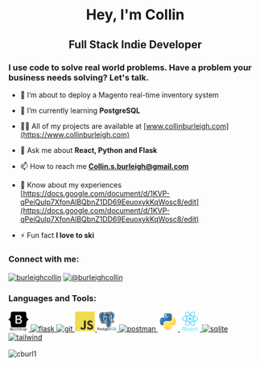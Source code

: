 <h1 align="center">Hey, I'm Collin</h1>
<h2 align="center">Full Stack Indie Developer</h2>
<h3 align="left">I use code to solve real world problems. Have a problem your business needs solving? Let's talk.</h3>


- 🔭 I’m about to deploy a Magento real-time inventory system

- 🌱 I’m currently learning **PostgreSQL** 

- 👨‍💻 All of my projects are available at [www.collinburleigh.com](https://www.collinburleigh.com)

- 💬 Ask me about **React, Python and Flask**

- 📫 How to reach me **Collin.s.burleigh@gmail.com**

- 📄 Know about my experiences [https://docs.google.com/document/d/1KVP-qPeiQulp7XfonAlBQbnZ1DD69EeuoxykKqWosc8/edit](https://docs.google.com/document/d/1KVP-qPeiQulp7XfonAlBQbnZ1DD69EeuoxykKqWosc8/edit)

- ⚡ Fun fact **I love to ski**

<h3 align="left">Connect with me:</h3>
<p align="left">
<a href="https://linkedin.com/in/burleighcollin" target="blank"><img align="center" src="https://raw.githubusercontent.com/rahuldkjain/github-profile-readme-generator/master/src/images/icons/Social/linked-in-alt.svg" alt="burleighcollin" height="30" width="40" /></a>
<a href="https://medium.com/@burleighcollin" target="blank"><img align="center" src="https://raw.githubusercontent.com/rahuldkjain/github-profile-readme-generator/master/src/images/icons/Social/medium.svg" alt="@burleighcollin" height="30" width="40" /></a>
</p>

<h3 align="left">Languages and Tools:</h3>
<p align="left"> <a href="https://getbootstrap.com" target="_blank" rel="noreferrer"> <img src="https://raw.githubusercontent.com/devicons/devicon/master/icons/bootstrap/bootstrap-plain-wordmark.svg" alt="bootstrap" width="40" height="40"/> </a> <a href="https://flask.palletsprojects.com/" target="_blank" rel="noreferrer"> <img src="https://www.vectorlogo.zone/logos/pocoo_flask/pocoo_flask-icon.svg" alt="flask" width="40" height="40"/> </a> <a href="https://git-scm.com/" target="_blank" rel="noreferrer"> <img src="https://www.vectorlogo.zone/logos/git-scm/git-scm-icon.svg" alt="git" width="40" height="40"/> </a> <a href="https://developer.mozilla.org/en-US/docs/Web/JavaScript" target="_blank" rel="noreferrer"> <img src="https://raw.githubusercontent.com/devicons/devicon/master/icons/javascript/javascript-original.svg" alt="javascript" width="40" height="40"/> </a> <a href="https://www.postgresql.org" target="_blank" rel="noreferrer"> <img src="https://raw.githubusercontent.com/devicons/devicon/master/icons/postgresql/postgresql-original-wordmark.svg" alt="postgresql" width="40" height="40"/> </a> <a href="https://postman.com" target="_blank" rel="noreferrer"> <img src="https://www.vectorlogo.zone/logos/getpostman/getpostman-icon.svg" alt="postman" width="40" height="40"/> </a> <a href="https://www.python.org" target="_blank" rel="noreferrer"> <img src="https://raw.githubusercontent.com/devicons/devicon/master/icons/python/python-original.svg" alt="python" width="40" height="40"/> </a> <a href="https://reactjs.org/" target="_blank" rel="noreferrer"> <img src="https://raw.githubusercontent.com/devicons/devicon/master/icons/react/react-original-wordmark.svg" alt="react" width="40" height="40"/> </a> <a href="https://www.sqlite.org/" target="_blank" rel="noreferrer"> <img src="https://www.vectorlogo.zone/logos/sqlite/sqlite-icon.svg" alt="sqlite" width="40" height="40"/> </a> <a href="https://tailwindcss.com/" target="_blank" rel="noreferrer"> <img src="https://www.vectorlogo.zone/logos/tailwindcss/tailwindcss-icon.svg" alt="tailwind" width="40" height="40"/> </a> </p>

<p><img align="center" src="https://github-readme-stats.vercel.app/api/top-langs?username=cburl1&show_icons=true&locale=en&layout=compact" alt="cburl1" /></p>
